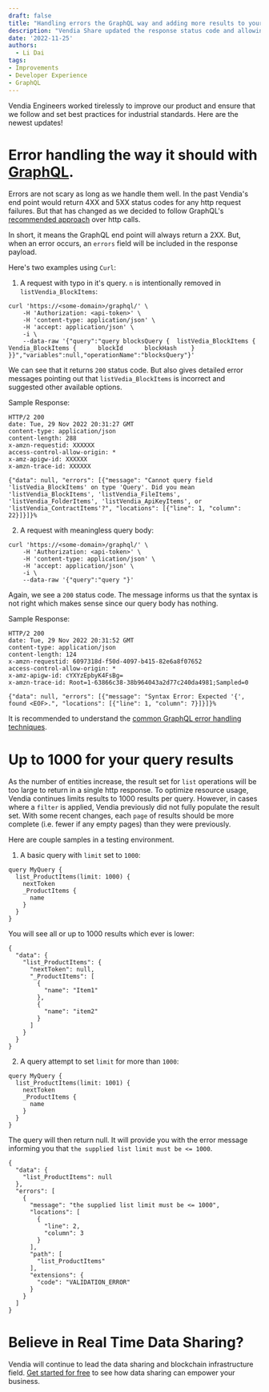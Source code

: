 ```yaml
---
draft: false
title: "Handling errors the GraphQL way and adding more results to your queries"
description: "Vendia Share updated the response status code and allowing up to 1000 query results"
date: '2022-11-25'
authors:
  - Li Dai
tags:
- Improvements
- Developer Experience
- GraphQL
---
```


Vendia Engineers worked tirelessly to improve our product and ensure that we follow and set best practices for industrial standards. Here are the newest updates!

# Error handling the way it should with [GraphQL](https://graphql.org/). 

Errors are not scary as long as we handle them well. In the past Vendia's end point would return 4XX and 5XX status codes for any http request failures. But that has changed as we decided to follow GraphQL's [recommended approach](https://graphql.github.io/graphql-over-http/draft/#sec-Field-errors-encountered-during-execution) over http calls.

In short, it means the GraphQL end point will always return a 2XX. But, when an error occurs, an `errors` field will be included in the response payload. 

Here's two examples using `Curl`:

1. A request with typo in it's query. `n` is intentionally removed in `listVendia_BlockItems`:
```
curl 'https://<some-domain>/graphql/' \
    -H 'Authorization: <api-token>' \
    -H 'content-type: application/json' \
    -H 'accept: application/json' \
    -i \
    --data-raw '{"query":"query blocksQuery {  listVedia_BlockItems {    Vendia_BlockItems {      blockId      blockHash    }  }}","variables":null,"operationName":"blocksQuery"}'
```

We can see that it returns `200` status code. But also gives detailed error messages pointing out that `listVedia_BlockItems` is incorrect and suggested other available options.

Sample Response:
```
HTTP/2 200
date: Tue, 29 Nov 2022 20:31:27 GMT
content-type: application/json
content-length: 288
x-amzn-requestid: XXXXXX
access-control-allow-origin: *
x-amz-apigw-id: XXXXXX
x-amzn-trace-id: XXXXXX

{"data": null, "errors": [{"message": "Cannot query field 'listVedia_BlockItems' on type 'Query'. Did you mean 'listVendia_BlockItems', 'listVendia_FileItems', 'listVendia_FolderItems', 'listVendia_ApiKeyItems', or 'listVendia_ContractItems'?", "locations": [{"line": 1, "column": 22}]}]}%
```

2. A request with meaningless query body:

```
curl 'https://<some-domain>/graphql/' \
    -H 'Authorization: <api-token>' \
    -H 'content-type: application/json' \
    -H 'accept: application/json' \
    -i \
    --data-raw '{"query":"query "}'
```

Again, we see a `200` status code. The message informs us that the syntax is not right which makes sense since our query body has nothing.

Sample Response:
```
HTTP/2 200
date: Tue, 29 Nov 2022 20:31:52 GMT
content-type: application/json
content-length: 124
x-amzn-requestid: 6097318d-f50d-4097-b415-82e6a8f07652
access-control-allow-origin: *
x-amz-apigw-id: cYXYzEpbyK4FsBg=
x-amzn-trace-id: Root=1-63866c38-38b964043a2d77c240da4981;Sampled=0

{"data": null, "errors": [{"message": "Syntax Error: Expected '{', found <EOF>.", "locations": [{"line": 1, "column": 7}]}]}%
```

It is recommended to understand the [common GraphQL error handling techniques](https://the-guild.dev/blog/graphql-error-handling-with-fp).

# Up to 1000 for your query results
As the number of entities increase, the result set for `list` operations will be too large to return in a single http response. To optimize resource usage, Vendia continues limits results to 1000 results per query.  However, in cases where a `filter` is applied, Vendia previously did not fully populate the result set.  With some recent changes, each `page` of results should be more complete (i.e. fewer if any empty pages) than they were previously.

Here are couple samples in a testing environment.

1. A basic query with `limit` set to `1000`:

```
query MyQuery {
  list_ProductItems(limit: 1000) {
    nextToken
    _ProductItems {
      name
    }
  }
}
```

You will see all or up to 1000 results which ever is lower:
```
{
  "data": {
    "list_ProductItems": {
      "nextToken": null,
      "_ProductItems": [
        {
          "name": "Item1"
        },
        {
          "name": "item2"
        }
      ]
    }
  }
}
```

2. A query attempt to set `limit` for more than `1000`:
```
query MyQuery {
  list_ProductItems(limit: 1001) {
    nextToken
    _ProductItems {
      name
    }
  }
}
```
The query will then return null. It will provide you with the error message informing you that `the supplied list limit must be <= 1000`.
```
{
  "data": {
    "list_ProductItems": null
  },
  "errors": [
    {
      "message": "the supplied list limit must be <= 1000",
      "locations": [
        {
          "line": 2,
          "column": 3
        }
      ],
      "path": [
        "list_ProductItems"
      ],
      "extensions": {
        "code": "VALIDATION_ERROR"
      }
    }
  ]
}
```
# Believe in Real Time Data Sharing?

Vendia will continue to lead the data sharing and blockchain infrastructure field. [Get started for free](https://www.vendia.com/pricing) to see how data sharing can empower your business.